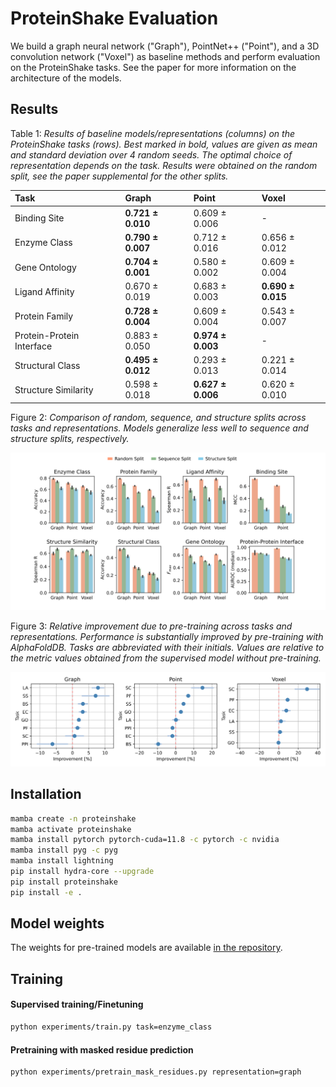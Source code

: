 # ProteinShake Evaluation

We build a graph neural network ("Graph"), PointNet++ ("Point"), and a 3D convolution network ("Voxel") as baseline methods and perform evaluation on the ProteinShake tasks. See the paper for more information on the architecture of the models.

## Results

Table 1: *Results of baseline models/representations (columns) on the ProteinShake tasks (rows). Best marked in bold, values are given as mean and standard deviation over 4 random seeds. The optimal choice of representation depends on the task. Results were obtained on the random split, see the paper supplemental for the other splits.*

<div align="center">
  
| Task                      | Graph                 | Point                 | Voxel                 |
|:--------------------------|:----------------------|:----------------------|:----------------------|
| Binding Site              | **0.721 $\pm$ 0.010** | 0.609 $\pm$ 0.006     | -         |
| Enzyme Class              | **0.790 $\pm$ 0.007** | 0.712 $\pm$ 0.016     | 0.656 $\pm$ 0.012     |
| Gene Ontology             | **0.704 $\pm$ 0.001** | 0.580 $\pm$ 0.002     | 0.609 $\pm$ 0.004     |
| Ligand Affinity           | 0.670 $\pm$ 0.019     | 0.683 $\pm$ 0.003     | **0.690 $\pm$ 0.015** |
| Protein Family            | **0.728 $\pm$ 0.004** | 0.609 $\pm$ 0.004     | 0.543 $\pm$ 0.007     |
| Protein-Protein Interface | 0.883 $\pm$ 0.050     | **0.974 $\pm$ 0.003** | -         |
| Structural Class          | **0.495 $\pm$ 0.012** | 0.293 $\pm$ 0.013     | 0.221 $\pm$ 0.014     |
| Structure Similarity      | 0.598 $\pm$ 0.018     | **0.627 $\pm$ 0.006** | 0.620 $\pm$ 0.010     |
  
</div>

Figure 2: *Comparison of random, sequence, and structure splits across tasks and representations.
Models generalize less well to sequence and structure splits, respectively.*

<img src="https://raw.githubusercontent.com/BorgwardtLab/ProteinShake_eval/main/figures/2_Splits.svg">

Figure 3: *Relative improvement due to pre-training across tasks and representations. Performance is
substantially improved by pre-training with AlphaFoldDB. Tasks are abbreviated with their initials.
Values are relative to the metric values obtained from the supervised model without pre-training.*

<img src="https://raw.githubusercontent.com/BorgwardtLab/ProteinShake_eval/main/figures/3_Pretraining.svg">


## Installation

```bash
mamba create -n proteinshake
mamba activate proteinshake
mamba install pytorch pytorch-cuda=11.8 -c pytorch -c nvidia
mamba install pyg -c pyg
mamba install lightning
pip install hydra-core --upgrade
pip install proteinshake
pip install -e .
```

## Model weights

The weights for pre-trained models are available [in the repository](https://github.com/BorgwardtLab/ProteinShake_eval/tree/main/pretrained).
## Training

#### Supervised training/Finetuning

```bash
python experiments/train.py task=enzyme_class
```

#### Pretraining with masked residue prediction

```bash
python experiments/pretrain_mask_residues.py representation=graph
```

